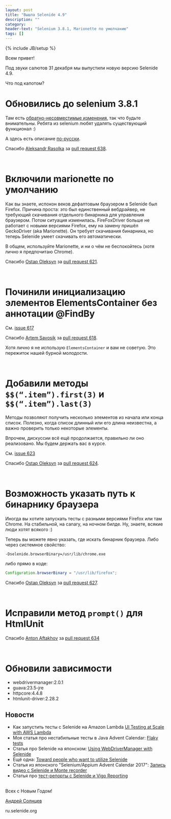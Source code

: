 ```yaml
---
layout: post
title: "Вышла Selenide 4.9"
description: ""
category:
header-text: "Selenium 3.8.1, Marionette по умолчанию"
tags: []
---
```

{% include JB/setup %}
 
Всем привет!

Под звуки салютов 31 декабря мы выпустили новую версию Selenide 4.9. 

Что под капотом?

# Обновились до selenium 3.8.1

Там есть [обратно-несовместимые изменения]({{site.SELENIUM_CHANGELOG}}), так что будьте внимательны.
Ребята из selenium любят удалять существующий функционал :) 

А здесь есть описание [по-русски](https://selenium2.ru/news/196-selenium-38.html).

Спасибо [Aleksandr Rasolka](https://github.com/rosolko) за [pull request 638](https://github.com/codeborne/selenide/pull/638). 

<br>

# Включили marionette по умолчанию

Как вы знаете, испокон веков дефалтовым браузером в Selenide был Firefox. 
Причина проста: это был единственный вебдрайвер, не требующий скачивания отдельного бинарника для управления браузером. 
Потом ситуация изменилась. FireFoxDriver больше не работает с новыми версиями Firefox, ему на замену пришёл GeckoDriver (aka Marionette).
Он требует скачивания бинарника, но теперь Selenide умеет скачивать его автоматически. 

В общем, используйте Marionette, и ни о чём не беспокойтесь (хотя лично я предпочитаю Chrome). 

Спасибо [Ostap Oleksyn](https://github.com/ostap-oleksyn) за [pull request 621](https://github.com/codeborne/selenide/pull/621). 

<br>

# Починили инициализацию элементов ElementsContainer без аннотации @FindBy 

См. [issue 617](https://github.com/codeborne/selenide/issues/617)

Спасибо [Artem Savosik](https://github.com/CaBocuk) за [pull request 618](https://github.com/codeborne/selenide/pull/618). 

Хотя лично я не использую `ElementsContainer` и вам не советую. Это пережиток нашей бурной молодости. 

<br>

# Добавили методы `$$(“.item”).first(3)` и `$$(“.item”).last(3)`

Методы позволяют получить несколько элементов из начала или конца список. 
Полезно, когда список длинный или его длина неизвестна, а важно проверить только некоторые элементы.  

Впрочем, дискуссии всё ещё продолжается, правильно ли оно реализовано. Мы будем держать вас в курсе.  

См. [issue 623](https://github.com/codeborne/selenide/issues/623)

Спасибо [Ostap Oleksyn](https://github.com/ostap-oleksyn) за [pull request 624](https://github.com/codeborne/selenide/pull/624).

<br>

# Возможность указать путь к бинарнику браузера

Иногда вы хотите запускать тесты с разными версиями Firefox или там Chrome.
На стабильной, на canary, на ночном билде. Ну, знаете, всякие люди хотят всякого :)

Теперь вы можете явно указать, где искать бинарник браузера. Либо через системное свойство:
```
-Dselenide.browserBinary=/usr/lib/chrome.exe
```

либо прямо в коде:

```java
Configuration.browserBinary = "/usr/lib/firefox";
```

Спасибо [Ostap Oleksyn](https://github.com/ostap-oleksyn) за [pull request 627](https://github.com/codeborne/selenide/pull/627).

<br>

# Исправили метод `prompt()` для HtmlUnit 

Спасибо [Anton Aftakhov](https://github.com/simple-elf) за [pull request 634](https://github.com/codeborne/selenide/pull/634)

<br>

# Обновили зависимости
  * webdrivermanager:2.0.1
  * guava:23.5-jre
  * httpcore:4.4.8
  * htmlunit-driver:2.28.2

## Новости

* Как запустить тесты с Selenide на Amazon Lambda [UI Testing at Scale with AWS Lambda](https://aws.amazon.com/blogs/devops/ui-testing-at-scale-with-aws-lambda/)
* Моя статья про нестабильные тесты в Java Advent Calendar: [Flaky tests](https://www.javaadvent.com/2017/12/flaky-tests.html)
* Статья про Selenide на японском: [Using WebDriverManager with Selenide](https://qiita.com/shimashima35/items/411f99a27b7ec5503532)
* Ещё одна: [Toward people who want to utilize Selenide](https://qiita.com/motoki1990/items/abe3b7472097d7e6085f)
* Статья из японского "Selenium/Appium Advent Calendar 2017": [Запись видео с Selenide и Monte recorder](https://qiita.com/shimashima35/items/0575ac5488edd6942d5a)
* Статья про [тест-репорты с Selenide и Vigo Reporting](https://www.linkedin.com/pulse/awesome-reporting-vigo-selenide-kushan-shalindra-amarasiri-)

<br>
Всех с Новым Годом! 
<br>

[Андрей Солнцев](http://asolntsev.github.io/)

ru.selenide.org
